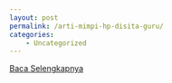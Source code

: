```yaml
---
layout: post
permalink: /arti-mimpi-hp-disita-guru/
categories:
    - Uncategorized
---
```


[Baca Selengkapnya](/01)